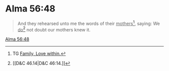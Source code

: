 # Alma 56:48

> And they rehearsed unto me the words of their <u>mothers</u>[^a], saying: We <u>do</u>[^b] not doubt our mothers knew it.

[Alma 56:48](https://www.churchofjesuschrist.org/study/scriptures/bofm/alma/56?lang=eng&id=p48#p48)


[^a]: TG [Family, Love within.](https://www.churchofjesuschrist.org/study/scriptures/tg/family-love-within?lang=eng)
[^b]: [[D&C 46.14|D&C 46:14.]]
